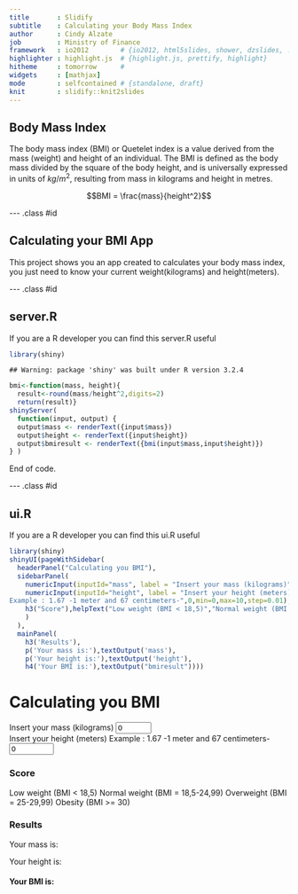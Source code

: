 ```yaml
---
title       : Slidify
subtitle    : Calculating your Body Mass Index
author      : Cindy Alzate
job         : Ministry of Finance
framework   : io2012        # {io2012, html5slides, shower, dzslides, ...}
highlighter : highlight.js  # {highlight.js, prettify, highlight}
hitheme     : tomorrow      # 
widgets     : [mathjax]
mode        : selfcontained # {standalone, draft}
knit        : slidify::knit2slides
---
```


## Body Mass Index

The body mass index (BMI) or Quetelet index is a value derived from the mass (weight) and height of an individual. The BMI is defined as the body mass divided by the square of the body height, and is universally expressed in units of $kg/m^2$, resulting from mass in kilograms and height in metres.

$$BMI = \frac{mass}{height^2}$$

--- .class #id 

## Calculating your BMI App

This project shows you an app created to calculates your body mass index, you just need to know your current weight(kilograms) and height(meters).

--- .class #id

## server.R

If you are a R developer you can find this server.R useful


```r
library(shiny)
```

```
## Warning: package 'shiny' was built under R version 3.2.4
```

```r
bmi<-function(mass, height){
  result<-round(mass/height^2,digits=2)
  return(result)}
shinyServer( 
  function(input, output) {
  output$mass <- renderText({input$mass})
  output$height <- renderText({input$height}) 
  output$bmiresult <- renderText({bmi(input$mass,input$height)})
} )
```
End of code.

--- .class #id

## ui.R

If you are a R developer you can find this ui.R useful


```r
library(shiny)
shinyUI(pageWithSidebar(
  headerPanel("Calculating you BMI"),
  sidebarPanel(
    numericInput(inputId="mass", label = "Insert your mass (kilograms)",0, min=0,max=200,step=1),
    numericInput(inputId="height", label = "Insert your height (meters) 
Example : 1.67 -1 meter and 67 centimeters-",0,min=0,max=10,step=0.01),
    h3("Score"),helpText("Low weight (BMI < 18,5)","Normal weight (BMI = 18,5-24,99)", "Overweight (BMI = 25-29,99)","Obesity (BMI >= 30)"
    )
  ),
  mainPanel(
    h3('Results'),
    p('Your mass is:'),textOutput('mass'),
    p('Your height is:'),textOutput('height'),
    h4('Your BMI is:'),textOutput("bmiresult"))))
```

<!--html_preserve--><div class="container-fluid">
<div class="row">
<div class="col-sm-12">
<h1>Calculating you BMI</h1>
</div>
</div>
<div class="row">
<div class="col-sm-4">
<form class="well">
<div class="form-group shiny-input-container">
<label for="mass">Insert your mass (kilograms)</label>
<input id="mass" type="number" class="form-control" value="0" min="0" max="200" step="1"/>
</div>
<div class="form-group shiny-input-container">
<label for="height">Insert your height (meters) 
Example : 1.67 -1 meter and 67 centimeters-</label>
<input id="height" type="number" class="form-control" value="0" min="0" max="10" step="0.01"/>
</div>
<h3>Score</h3>
<span class="help-block">
Low weight (BMI &lt; 18,5)
Normal weight (BMI = 18,5-24,99)
Overweight (BMI = 25-29,99)
Obesity (BMI &gt;= 30)
</span>
</form>
</div>
<div class="col-sm-8">
<h3>Results</h3>
<p>Your mass is:</p>
<div id="mass" class="shiny-text-output"></div>
<p>Your height is:</p>
<div id="height" class="shiny-text-output"></div>
<h4>Your BMI is:</h4>
<div id="bmiresult" class="shiny-text-output"></div>
</div>
</div>
</div><!--/html_preserve-->

